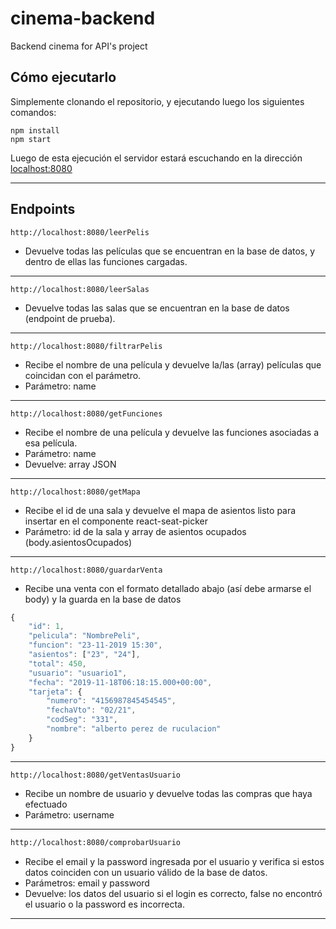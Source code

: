 # cinema-backend
Backend cinema for API's project

## Cómo ejecutarlo

Simplemente clonando el repositorio, y ejecutando luego los siguientes comandos:

```
npm install
npm start
```

Luego de esta ejecución el servidor estará escuchando en la dirección [localhost:8080](localhost:8080)

***

## Endpoints

```
http://localhost:8080/leerPelis
```

- Devuelve todas las películas que se encuentran en la base de datos, y dentro de ellas las funciones cargadas.

***

```
http://localhost:8080/leerSalas
```

- Devuelve todas las salas que se encuentran en la base de datos (endpoint de prueba).

***

```
http://localhost:8080/filtrarPelis
```

- Recibe el nombre de una película y devuelve la/las (array) películas que coincidan con el parámetro.
- Parámetro: name

***

```
http://localhost:8080/getFunciones
```

- Recibe el nombre de una película y devuelve las funciones asociadas a esa película.
- Parámetro: name
- Devuelve: array JSON

***

```
http://localhost:8080/getMapa
```

- Recibe el id de una sala y devuelve el mapa de asientos listo para insertar en el componente react-seat-picker
- Parámetro: id de la sala y array de asientos ocupados (body.asientosOcupados)

***

```
http://localhost:8080/guardarVenta
```

- Recibe una venta con el formato detallado abajo (así debe armarse el body) y la guarda en la base de datos

```js
{
    "id": 1,
    "pelicula": "NombrePeli",
    "funcion": "23-11-2019 15:30",
    "asientos": ["23", "24"],
    "total": 450,
    "usuario": "usuario1",
    "fecha": "2019-11-18T06:18:15.000+00:00",
    "tarjeta": {
    	"numero": "4156987845454545",
    	"fechaVto": "02/21",
    	"codSeg": "331",
    	"nombre": "alberto perez de ruculacion"
    }
}
```

***

```
http://localhost:8080/getVentasUsuario
```

- Recibe un nombre de usuario y devuelve todas las compras que haya efectuado
- Parámetro: username

***

```sh
http://localhost:8080/comprobarUsuario
```

- Recibe el email y la password ingresada por el usuario y verifica si estos datos coinciden con un usuario válido de la base de datos.
- Parámetros: email y password
- Devuelve: los datos del usuario si el login es correcto, false no encontró el usuario o la password es incorrecta.

***